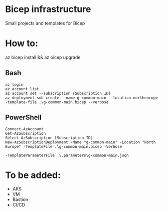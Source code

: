 # Bicep infrastructure
Small projects and templates for Bicep

# How to:
az bicep install && az bicep upgrade

## Bash
```
az login
az account list
az account set --subscription {Subscription ID}
az deployment sub create --name g-common-main --location northeurope --template-file .\g-common-main.bicep --verbose

```

## PowerShell
```
Connect-AzAccount
Get-AzSubscription
Select-AzSubscription [Subscription ID]
New-AzSubscriptionDeployment -Name "g-common-main" -Location "North Europe" -TemplateFile .\g-common-main.bicep -Verbose

-TemplateParameterFile .\.parameters\g-common-main.json
```

# To be added:
- AKS
- VM
- Bastion
- CI/CD
